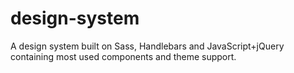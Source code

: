 # design-system
A design system built on Sass, Handlebars and JavaScript+jQuery containing most used components and theme support.
